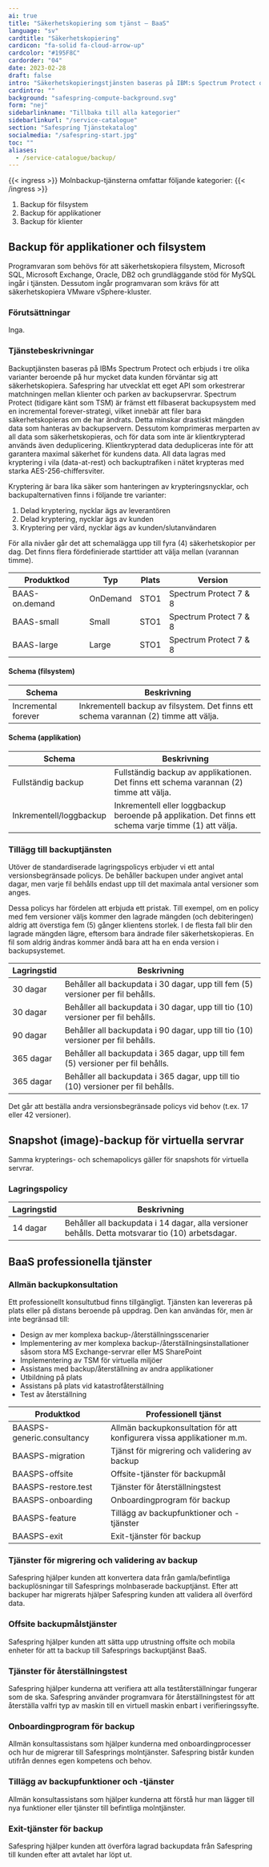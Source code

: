 ```yaml
---
ai: true
title: "Säkerhetskopiering som tjänst – BaaS"
language: "sv"
cardtitle: "Säkerhetskopiering"
cardicon: "fa-solid fa-cloud-arrow-up"
cardcolor: "#195F8C"
cardorder: "04"
date: 2023-02-28
draft: false
intro: "Säkerhetskopieringstjänsten baseras på IBM:s Spectrum Protect och finns i tre olika varianter."
cardintro: ""
background: "safespring-compute-background.svg"
form: "nej"
sidebarlinkname: "Tillbaka till alla kategorier"
sidebarlinkurl: "/service-catalogue"
section: "Safespring Tjänstekatalog"
socialmedia: "/safespring-start.jpg"
toc: ""
aliases:
  - /service-catalogue/backup/
---
```


{{< ingress >}}
Molnbackup-tjänsterna omfattar följande kategorier:
{{< /ingress >}}

1. Backup för filsystem
1. Backup för applikationer
1. Backup för klienter

## Backup för applikationer och filsystem

Programvaran som behövs för att säkerhetskopiera filsystem, Microsoft SQL, Microsoft Exchange, Oracle, DB2 och grundläggande stöd för MySQL ingår i tjänsten. Dessutom ingår programvaran som krävs för att säkerhetskopiera VMware vSphere-kluster.

### Förutsättningar

Inga.

### Tjänstebeskrivningar

Backuptjänsten baseras på IBMs Spectrum Protect och erbjuds i tre olika varianter beroende på hur mycket data kunden förväntar sig att säkerhetskopiera. Safespring har utvecklat ett eget API som orkestrerar matchningen mellan klienter och parken av backupservrar. Spectrum Protect (tidigare känt som TSM) är främst ett filbaserat backupsystem med en incremental forever-strategi, vilket innebär att filer bara säkerhetskopieras om de har ändrats. Detta minskar drastiskt mängden data som hanteras av backupservern. Dessutom komprimeras merparten av all data som säkerhetskopieras, och för data som inte är klientkrypterad används även deduplicering. Klientkrypterad data dedupliceras inte för att garantera maximal säkerhet för kundens data. All data lagras med kryptering i vila (data-at-rest) och backuptrafiken i nätet krypteras med starka AES-256-chiffersviter.

Kryptering är bara lika säker som hanteringen av krypteringsnycklar, och backupalternativen finns i följande tre varianter:

1. Delad kryptering, nycklar ägs av leverantören
1. Delad kryptering, nycklar ägs av kunden
1. Kryptering per värd, nycklar ägs av kunden/slutanvändaren

För alla nivåer går det att schemalägga upp till fyra (4) säkerhetskopior per dag. Det finns flera fördefinierade starttider att välja mellan (varannan timme).

| Produktkod     | Typ      | Plats | Version                |
| -------------- | -------- | ----- | ---------------------- |
| BAAS-on.demand | OnDemand | STO1  | Spectrum Protect 7 & 8 |
| BAAS-small     | Small    | STO1  | Spectrum Protect 7 & 8 |
| BAAS-large     | Large    | STO1  | Spectrum Protect 7 & 8 |

#### Schema (filsystem)

| Schema              | Beskrivning                                                                          |
| ------------------- | ------------------------------------------------------------------------------------ |
| Incremental forever | Inkrementell backup av filsystem. Det finns ett schema varannan (2) timme att välja. |

#### Schema (applikation)

| Schema                  | Beskrivning                                                                                            |
| ----------------------- | ------------------------------------------------------------------------------------------------------ |
| Fullständig backup      | Fullständig backup av applikationen. Det finns ett schema varannan (2) timme att välja.                |
| Inkrementell/loggbackup | Inkrementell eller loggbackup beroende på applikation. Det finns ett schema varje timme (1) att välja. |

### Tillägg till backuptjänsten

Utöver de standardiserade lagringspolicys erbjuder vi ett antal versionsbegränsade policys. De behåller backupen under angivet antal dagar, men varje fil behålls endast upp till det maximala antal versioner som anges.

Dessa policys har fördelen att erbjuda ett pristak. Till exempel, om en policy med fem versioner väljs kommer den lagrade mängden (och debiteringen) aldrig att överstiga fem (5) gånger klientens storlek. I de flesta fall blir den lagrade mängden lägre, eftersom bara ändrade filer säkerhetskopieras. En fil som aldrig ändras kommer ändå bara att ha en enda version i backupsystemet.

| Lagringstid | Beskrivning                                                                       |
| ----------- | --------------------------------------------------------------------------------- |
| 30 dagar    | Behåller all backupdata i 30 dagar, upp till fem (5) versioner per fil behålls.   |
| 30 dagar    | Behåller all backupdata i 30 dagar, upp till tio (10) versioner per fil behålls.  |
| 90 dagar    | Behåller all backupdata i 90 dagar, upp till tio (10) versioner per fil behålls.  |
| 365 dagar   | Behåller all backupdata i 365 dagar, upp till fem (5) versioner per fil behålls.  |
| 365 dagar   | Behåller all backupdata i 365 dagar, upp till tio (10) versioner per fil behålls. |

Det går att beställa andra versionsbegränsade policys vid behov (t.ex. 17 eller 42 versioner).

## Snapshot (image)-backup för virtuella servrar

Samma krypterings- och schemapolicys gäller för snapshots för virtuella servrar.

### Lagringspolicy

| Lagringstid | Beskrivning                                                                                       |
| ----------- | ------------------------------------------------------------------------------------------------- |
| 14 dagar    | Behåller all backupdata i 14 dagar, alla versioner behålls. Detta motsvarar tio (10) arbetsdagar. |

## BaaS professionella tjänster

### Allmän backupkonsultation

Ett professionellt konsultutbud finns tillgängligt. Tjänsten kan levereras på plats eller på distans beroende på uppdrag. Den kan användas för, men är inte begränsad till:

- Design av mer komplexa backup-/återställningsscenarier
- Implementering av mer komplexa backup-/återställningsinstallationer såsom stora MS Exchange-servrar eller MS SharePoint
- Implementering av TSM för virtuella miljöer
- Assistans med backup/återställning av andra applikationer
- Utbildning på plats
- Assistans på plats vid katastrofåterställning
- Test av återställning

| Produktkod                 | Professionell tjänst                                                   |
| -------------------------- | ---------------------------------------------------------------------- |
| BAASPS-generic.consultancy | Allmän backupkonsultation för att konfigurera vissa applikationer m.m. |
| BAASPS-migration           | Tjänst för migrering och validering av backup                          |
| BAASPS-offsite             | Offsite-tjänster för backupmål                                         |
| BAASPS-restore.test        | Tjänster för återställningstest                                        |
| BAASPS-onboarding          | Onboardingprogram för backup                                           |
| BAASPS-feature             | Tillägg av backupfunktioner och -tjänster                              |
| BAASPS-exit                | Exit-tjänster för backup                                               |

### Tjänster för migrering och validering av backup

Safespring hjälper kunden att konvertera data från gamla/befintliga backuplösningar till Safesprings molnbaserade backuptjänst. Efter att backuper har migrerats hjälper Safespring kunden att validera all överförd data.

### Offsite backupmålstjänster

Safespring hjälper kunden att sätta upp utrustning offsite och mobila enheter för att ta backup till Safesprings backuptjänst BaaS.

### Tjänster för återställningstest

Safespring hjälper kunderna att verifiera att alla teståterställningar fungerar som de ska. Safespring använder programvara för återställningstest för att återställa valfri typ av maskin till en virtuell maskin enbart i verifieringssyfte.

### Onboardingprogram för backup

Allmän konsultassistans som hjälper kunderna med onboardingprocesser och hur de migrerar till Safesprings molntjänster. Safespring bistår kunden utifrån dennes egen kompetens och behov.

### Tillägg av backupfunktioner och -tjänster

Allmän konsultassistans som hjälper kunderna att förstå hur man lägger till nya funktioner eller tjänster till befintliga molntjänster.

### Exit-tjänster för backup

Safespring hjälper kunden att överföra lagrad backupdata från Safespring till kunden efter att avtalet har löpt ut.
